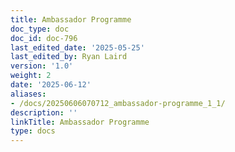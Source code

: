 ```yaml
---
title: Ambassador Programme
doc_type: doc
doc_id: doc-796
last_edited_date: '2025-05-25'
last_edited_by: Ryan Laird
version: '1.0'
weight: 2
date: '2025-06-12'
aliases:
- /docs/20250606070712_ambassador-programme_1_1/
description: ''
linkTitle: Ambassador Programme
type: docs
---
```


